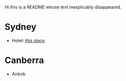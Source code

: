 Hi this is a README whose text inexplicably disappeared.

# Sydney

- Hotel: [this place](https://google.com)

# Canberra

- Airbnb
